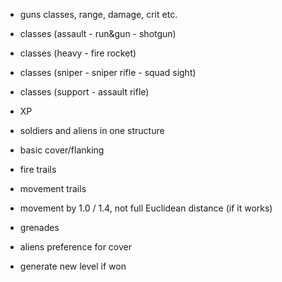 * guns classes, range, damage, crit etc.
* classes (assault - run&gun - shotgun)
* classes (heavy - fire rocket)
* classes (sniper - sniper rifle - squad sight)
* classes (support - assault rifle)
* XP

* soldiers and aliens in one structure
* basic cover/flanking
* fire trails
* movement trails
* movement by 1.0 / 1.4, not full Euclidean distance (if it works)
* grenades
* aliens preference for cover
* generate new level if won
